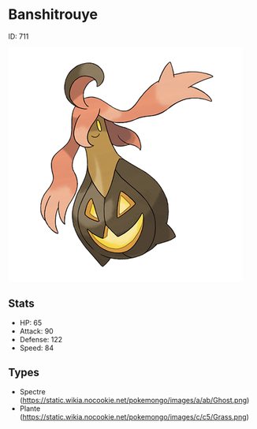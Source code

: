 # Banshitrouye


ID: 711

![](https://raw.githubusercontent.com/PokeAPI/sprites/master/sprites/pokemon/other/official-artwork/711.png "Banshitrouye")

## Stats


 - HP: 65
 - Attack: 90
 - Defense: 122
 - Speed: 84

## Types


 - Spectre (https://static.wikia.nocookie.net/pokemongo/images/a/ab/Ghost.png)
 - Plante (https://static.wikia.nocookie.net/pokemongo/images/c/c5/Grass.png)
